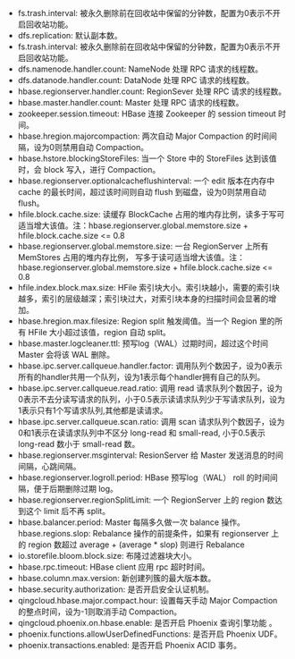 - fs.trash.interval: 被永久删除前在回收站中保留的分钟数，配置为0表示不开启回收站功能。
- dfs.replication: 默认副本数。
- fs.trash.interval: 被永久删除前在回收站中保留的分钟数，配置为0表示不开启回收站功能。
- dfs.namenode.handler.count: NameNode 处理 RPC 请求的线程数。
- dfs.datanode.handler.count: DataNode 处理 RPC 请求的线程数。
- hbase.regionserver.handler.count: RegionSever 处理 RPC 请求的线程数。
- hbase.master.handler.count: Master 处理 RPC 请求的线程数。
- zookeeper.session.timeout: HBase 连接 Zookeeper 的 session timeout 时间。
- hbase.hregion.majorcompaction: 两次自动 Major Compaction 的时间间隔，设为0则禁用自动 Compaction。
- hbase.hstore.blockingStoreFiles: 当一个 Store 中的 StoreFiles 达到该值时，会 block 写入，进行 Compaction。
- hbase.regionserver.optionalcacheflushinterval: 一个 edit 版本在内存中 cache 的最长时间，超过该时间则自动 flush 到磁盘，设为0则禁用自动 flush。
- hfile.block.cache.size: 读缓存 BlockCache 占用的堆内存比例，读多于写可适当增大该值。注：hbase.regionserver.global.memstore.size + hfile.block.cache.size <= 0.8
- hbase.regionserver.global.memstore.size: 一台 RegionServer 上所有 MemStores 占用的堆内存比例， 写多于读可适当增大该值。注：hbase.regionserver.global.memstore.size + hfile.block.cache.size <= 0.8
- hfile.index.block.max.size: HFile 索引块大小。索引块越小，需要的索引块越多，索引的层级越深；索引块过大，对索引块本身的扫描时间会显著的增加。
- hbase.hregion.max.filesize: Region split 触发阈值。当一个 Region 里的所有 HFile 大小超过该值，region 自动 split。
- hbase.master.logcleaner.ttl: 预写log（WAL）过期时间，超过这个时间 Master 会将该 WAL 删除。
- hbase.ipc.server.callqueue.handler.factor: 调用队列个数因子，设为0表示所有的handler共用一个队列，设为1表示每个handler拥有自己的队列。
- hbase.ipc.server.callqueue.read.ratio: 调用 read 请求队列个数因子，设为0表示不去分读写请求的队列，小于0.5表示读请求队列少于写请求队列，设为1表示只有1个写请求队列,其他都是读请求。
- hbase.ipc.server.callqueue.scan.ratio: 调用 scan 请求队列个数因子，设为0和1表示在读请求队列中不区分 long-read 和 small-read, 小于0.5表示 long-read 数小于 small-read 数。
- hbase.regionserver.msginterval: ResionServer 给 Master 发送消息的时间间隔，心跳间隔。
- hbase.regionserver.logroll.period: HBase 预写log（WAL） roll 的时间间隔，便于后期删除过期 log。
- hbase.regionserver.regionSplitLimit: 一个 RegionServer 上的 region 数达到这个 limit 后不再 split。
- hbase.balancer.period: Master 每隔多久做一次 balance 操作。
hbase.regions.slop: Rebalance 操作的前提条件，如果有 regionserver 上的 region 数超过 average + (average * slop) 则进行 Rebalance
- io.storefile.bloom.block.size: 布隆过滤器块大小。
- hbase.rpc.timeout: HBase client 应用 rpc 超时时间。
- hbase.column.max.version: 新创建列簇的最大版本数。
- hbase.security.authorization: 是否开启安全认证机制。
- qingcloud.hbase.major.compact.hour: 设置每天手动 Major Compaction 的整点时间，设为-1则取消手动 Compaction。
- qingcloud.phoenix.on.hbase.enable: 是否开启 Phoenix 查询引擎功能	。
- phoenix.functions.allowUserDefinedFunctions: 是否开启 Phoenix UDF。
- phoenix.transactions.enabled: 是否开启 Phoenix ACID 事务。